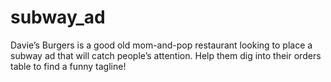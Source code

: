 # subway_ad

Davie’s Burgers is a good old mom-and-pop restaurant looking to place a subway ad that will catch people’s attention. Help them dig into their orders table to find a funny tagline!
